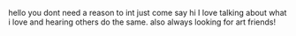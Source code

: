 hello you dont need a reason to int just come say hi I love talking about what i love and hearing others do the same. also always looking for art friends!
